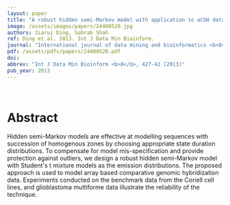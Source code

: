 ```yaml
---
layout: paper
title: "A robust hidden semi-Markov model with application to aCGH data processing."
image: /assets/images/papers/24400520.jpg
authors: Jiarui Ding, Sohrab Shah
ref: Ding et al. 2013. Int J Data Min Bioinform.
journal: "International journal of data mining and bioinformatics <b>8</b>, 427-42 (2013)"
pdf: /assets/pdfs/papers/24400520.pdf
doi: 
abbrev: "Int J Data Min Bioinform <b>8</b>, 427-42 (2013)"
pub_year: 2013
---
```


<br />
<div data-badge-popover="right" data-badge-type="donut" data-pmid="24400520" data-hide-no-mentions="true" class="altmetric-embed"></div>

# Abstract

Hidden semi-Markov models are effective at modelling sequences with succession of homogenous zones by choosing appropriate state duration distributions. To compensate for model mis-specification and provide protection against outliers, we design a robust hidden semi-Markov model with Student's t mixture models as the emission distributions. The proposed approach is used to model array based comparative genomic hybridization data. Experiments conducted on the benchmark data from the Coriell cell lines, and glioblastoma multiforme data illustrate the reliability of the technique.


